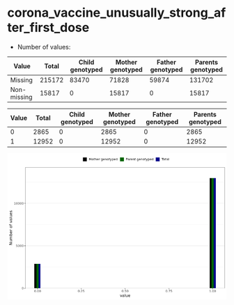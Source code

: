 # corona_vaccine_unusually_strong_after_first_dose
- Number of values:

| Value | Total | Child genotyped | Mother genotyped | Father genotyped | Parents genotyped |
| ----- | ----- | --------------- | ---------------- | ---------------- |---------------- |
| Missing | 215172 | 83470 | 71828 | 59874 | 131702 |
| Non-missing | 15817 | 0 | 15817 | 0 | 15817 |

| Value | Total | Child genotyped | Mother genotyped | Father genotyped | Parents genotyped |
| ----- | ----- | --------------- | ---------------- | ---------------- |---------------- |
| 0 | 2865 | 0 | 2865 | 0 | 2865 |
| 1 | 12952 | 0 | 12952 | 0 | 12952 |



![](corona_vaccine_unusually_strong_after_first_dose_n.png)



